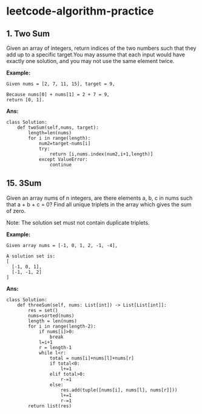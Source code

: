 # leetcode-algorithm-practice
## 1. Two Sum
Given an array of integers, return indices of the two numbers such that they add up to a specific target.You may assume that each input would have exactly one solution, and you may not use the same element twice.

**Example:**

    Given nums = [2, 7, 11, 15], target = 9,

    Because nums[0] + nums[1] = 2 + 7 = 9,
    return [0, 1].

**Ans:**

    class Solution:
        def twoSum(self,nums, target):
            length=len(nums)
            for i in range(length):
                num2=target-nums[i]
                try:
                    return [i,nums.index(num2,i+1,length)]
                except ValueError:
                    continue
## 15. 3Sum
Given an array nums of n integers, are there elements a, b, c in nums such that a + b + c = 0? Find all unique triplets in the array which gives the sum of zero.

Note:
The solution set must not contain duplicate triplets.

**Example:**

    Given array nums = [-1, 0, 1, 2, -1, -4],

    A solution set is:
    [
      [-1, 0, 1],
      [-1, -1, 2]
    ]
**Ans:**

    class Solution:
        def threeSum(self, nums: List[int]) -> List[List[int]]:
            res = set()
            nums=sorted(nums)
            length = len(nums)
            for i in range(length-2):
                if nums[i]>0: 
                    break
                l=i+1
                r = length-1
                while l<r:
                    total = nums[i]+nums[l]+nums[r]
                    if total<0:
                        l+=1
                    elif total>0:
                        r-=1
                    else:
                        res.add(tuple([nums[i], nums[l], nums[r]]))
                        l+=1
                        r-=1
            return list(res)

